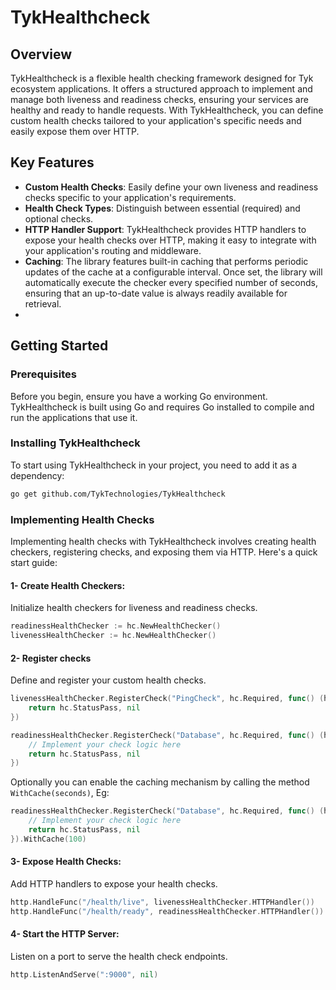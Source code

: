 # TykHealthcheck

## Overview

TykHealthcheck is a flexible health checking framework designed for Tyk ecosystem applications. It offers a structured approach to implement and manage both liveness and readiness checks, ensuring your services are healthy and ready to handle requests. With TykHealthcheck, you can define custom health checks tailored to your application's specific needs and easily expose them over HTTP.

## Key Features

- **Custom Health Checks**: Easily define your own liveness and readiness checks specific to your application's requirements.
- **Health Check Types**: Distinguish between essential (required) and optional checks.
- **HTTP Handler Support**: TykHealthcheck provides HTTP handlers to expose your health checks over HTTP, making it easy to integrate with your application's routing and middleware.
- **Caching**: The library features built-in caching that performs periodic updates of the cache at a configurable interval. Once set, the library will automatically execute the checker every specified number of seconds, ensuring that an up-to-date value is always readily available for retrieval.
- 
## Getting Started

### Prerequisites

Before you begin, ensure you have a working Go environment. TykHealthcheck is built using Go and requires Go installed to compile and run the applications that use it.

### Installing TykHealthcheck

To start using TykHealthcheck in your project, you need to add it as a dependency:

```sh
go get github.com/TykTechnologies/TykHealthcheck
```
### Implementing Health Checks
Implementing health checks with TykHealthcheck involves creating health checkers, registering checks, and exposing them via HTTP. Here's a quick start guide:

#### 1- Create Health Checkers:
Initialize health checkers for liveness and readiness checks.

```go
readinessHealthChecker := hc.NewHealthChecker()
livenessHealthChecker := hc.NewHealthChecker()
```

#### 2- Register checks
Define and register your custom health checks.

```go
livenessHealthChecker.RegisterCheck("PingCheck", hc.Required, func() (hc.HealthStatus, error) {
    return hc.StatusPass, nil
})

readinessHealthChecker.RegisterCheck("Database", hc.Required, func() (hc.HealthStatus, error) {
    // Implement your check logic here
    return hc.StatusPass, nil
})
```

Optionally you can enable the caching mechanism by calling the method `WithCache(seconds)`, Eg: 

```go
readinessHealthChecker.RegisterCheck("Database", hc.Required, func() (hc.HealthStatus, error) {
    // Implement your check logic here
    return hc.StatusPass, nil
}).WithCache(100)
```

#### 3- Expose Health Checks:
Add HTTP handlers to expose your health checks.

```go
http.HandleFunc("/health/live", livenessHealthChecker.HTTPHandler())
http.HandleFunc("/health/ready", readinessHealthChecker.HTTPHandler())
```

#### 4- Start the HTTP Server:
Listen on a port to serve the health check endpoints.

```go
http.ListenAndServe(":9000", nil)
```

